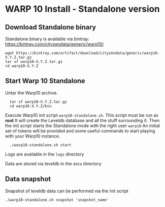 # WARP 10 Install - Standalone version

## Download Standalone binary

Standalone binary is available via bintray: https://bintray.com/cityzendata/generic/warp10/

~~~
wget https://bintray.com/artifact/download/cityzendata/generic/warp10-X.Y.Z.tar.gz
tar xf warp10-X.Y.Z.tar.gz
cd warp10-X.Y.Z
~~~

## Start Warp 10 Standalone

Untar the Warp10 archive.

~~~
  tar xf warp10-X.Y.Z.tar.gz
  cd warp10-X.Y.Z/bin
~~~

Execute Warp10 init script `warp10-standalone.sh`. This script must be run as **root**
It will create the Leveldb database and all the stuff surrounding it.
Then the init script starts the Standalone mode with the right user `warp10`
An initial set of tokens will be provided and some useful commands to start playing with your Warp10 instance.

~~~
  ./warp10-standalone.sh start
~~~

Logs are available in the `logs` directory

Data are stored via leveldb in the `data` directory

## Data snapshot

Snapshot of leveldb data can be performed via the init script

~~~
./warp10-standalone.sh snapshot 'snapshot_name'
~~~